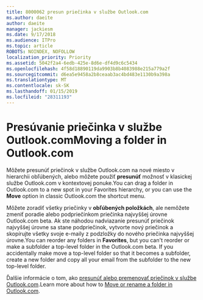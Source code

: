 ```yaml
---
title: 8000062 presun priečinka v službe Outlook.com
ms.author: daeite
author: daeite
manager: jackiesm
ms.date: 9/17/2018
ms.audience: ITPro
ms.topic: article
ROBOTS: NOINDEX, NOFOLLOW
localization_priority: Priority
ms.assetid: 5042f2a4-6edb-425e-8d6e-df4d9c6c5434
ms.openlocfilehash: 4f58d18890119da9903b8b4083988e215a779a2f
ms.sourcegitcommit: d6ea5e9458a2b8ceaab3ac4bd483e1130b9a398a
ms.translationtype: MT
ms.contentlocale: sk-SK
ms.lasthandoff: 01/15/2019
ms.locfileid: "28311193"
---
```

# <a name="moving-a-folder-in-outlookcom"></a><span data-ttu-id="670e4-102">Presúvanie priečinka v službe Outlook.com</span><span class="sxs-lookup"><span data-stu-id="670e4-102">Moving a folder in Outlook.com</span></span>

<span data-ttu-id="670e4-103">Môžete presunúť priečinok v službe Outlook.com na nové miesto v hierarchii obľúbených, alebo môžete použiť **presunúť** možnosť v klasickej službe Outlook.com v kontextovej ponuke.</span><span class="sxs-lookup"><span data-stu-id="670e4-103">You can drag a folder in Outlook.com to a new spot in your Favorites hierarchy, or you can use the **Move** option in classic Outlook.com the shortcut menu.</span></span> 
  
<span data-ttu-id="670e4-p101">Môžete zoradiť všetky priečinky v **obľúbených položkách**, ale nemôžete zmeniť poradie alebo podpriečinkom priečinka najvyššej úrovne Outlook.com beta. Ak ste náhodou nadviazanie presunúť priečinok najvyššej úrovne sa stane podpriečinok, vytvorte nový priečinok a skopírujte všetky svoje e-maily z podzložky do nového priečinka najvyššej úrovne.</span><span class="sxs-lookup"><span data-stu-id="670e4-p101">You can reorder any folders in **Favorites**, but you can't reorder or make a subfolder a top-level folder in the Outlook.com beta. If you accidentally make move a top-level folder so that it becomes a subfolder, create a new folder and copy all your email from the subfolder to the new top-level folder.</span></span> 
  
<span data-ttu-id="670e4-106">Ďalšie informácie o tom, ako [presunúť alebo premenovať priečinok v službe Outlook.com](https://support.office.com/article/c9c66fed-8a7c-426a-afc6-0d46a72080fb).</span><span class="sxs-lookup"><span data-stu-id="670e4-106">Learn more about how to [Move or rename a folder in Outlook.com](https://support.office.com/article/c9c66fed-8a7c-426a-afc6-0d46a72080fb).</span></span>
  


